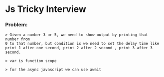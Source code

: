 # Js Tricky Interview
### Problem: 
    > Given a number 3 or 5, we need to show output by printing that number from 
    0 to that number, but condition is we need to set the delay time like print 1 after one second, print 2 after 2 second , print 3 after 3 second. 
    
    > var is function scope

    > for the async javascript we can use await
    